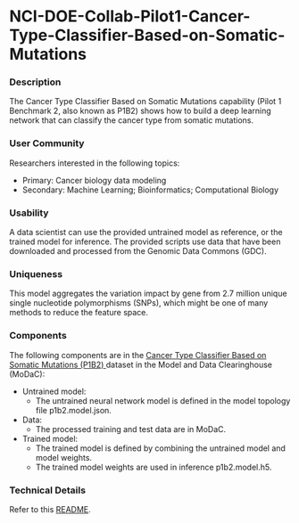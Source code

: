 # NCI-DOE-Collab-Pilot1-Cancer-Type-Classifier-Based-on-Somatic-Mutations

### Description
The Cancer Type Classifier Based on Somatic Mutations capability (Pilot 1 Benchmark 2, also known as P1B2) shows how to build a deep learning network that can classify the cancer type from somatic mutations.

### User Community
Researchers interested in the following topics:
* Primary: Cancer biology data modeling
* Secondary: Machine Learning; Bioinformatics; Computational Biology

### Usability
A data scientist can use the provided untrained model as reference, or the trained model for inference. The provided scripts use data that have been downloaded and processed from the Genomic Data Commons (GDC).

### Uniqueness
This model aggregates the variation impact by gene from 2.7 million unique single nucleotide polymorphisms (SNPs), which might be one of many methods to reduce the feature space. 

### Components
The following components are in the [Cancer Type Classifier Based on Somatic Mutations (P1B2)
](https://modac.cancer.gov/searchTab?dme_data_id=NCI-DME-MS01-7564992) dataset in the Model and Data Clearinghouse (MoDaC):
* Untrained model: 
  * The untrained neural network model is defined in the model topology file p1b2.model.json. 
* Data:
  * The processed training and test data are in MoDaC.
* Trained model:
  * The trained model is defined by combining the untrained model and model weights.
  * The trained model weights are used in inference p1b2.model.h5.

### Technical Details
Refer to this [README](./Pilot1/P1B2/README.md).
